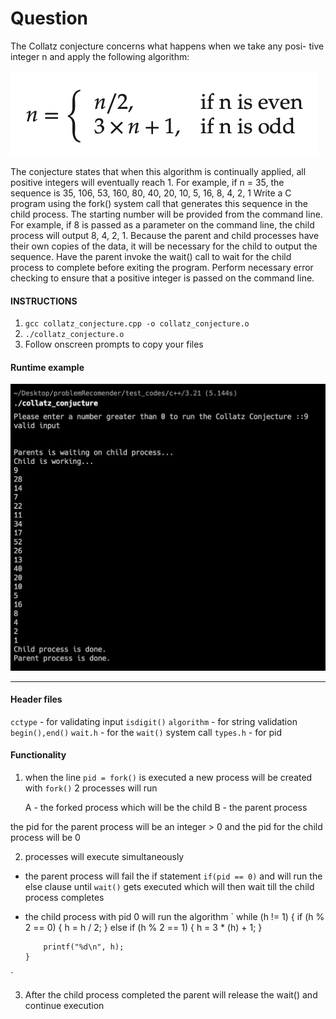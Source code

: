 # Question

The Collatz conjecture concerns what happens when we take any posi- tive integer n and apply the following algorithm:

![alt text](https://github.com/shashanksk/CS_MinorProjrct/blob/main/2.24/images/Screenshot%202022-11-09%20at%2010.56.49%20AM.png)

The conjecture states that when this algorithm is continually applied, all positive integers will eventually reach 1. For example, if n = 35, the sequence is 35, 106, 53, 160, 80, 40, 20, 10, 5, 16, 8, 4, 2, 1 Write a C program using the fork() system call that generates this sequence in the child process. The starting number will be provided from the command line. For example, if 8 is passed as a parameter on the command line, the child process will output 8, 4, 2, 1. Because the parent and child processes have their own copies of the data, it will be necessary for the child to output the sequence. Have the parent invoke the wait() call to wait for the child process to complete before exiting the program. Perform necessary error checking to ensure that a positive integer is passed on the command line.


#### INSTRUCTIONS
1. `gcc collatz_conjecture.cpp -o collatz_conjecture.o`
2. `./collatz_conjecture.o`
3. Follow onscreen prompts to copy your files

#### Runtime example
![alt text](https://github.com/shashanksk/CS_MinorProjrct/blob/main/3.21/images/Screenshot%202022-11-09%20at%2012.13.05%20PM.png)

---

#### Header files
`cctype`    - for validating input `isdigit()`
`algorithm` - for string validation `begin(),end()`
`wait.h`    - for the `wait()` system call
`types.h`   - for pid 

#### Functionality

1. when the line `pid = fork()` is executed a new process will be created with `fork()`
   2 processes will run 

   A - the forked process which will be the child
   B - the parent process

the pid for the parent process will be an integer > 0
and the pid for the child process will be 0

2. processes will execute simultaneously 
  - the parent process will fail the if statement `if(pid == 0)` and will run the else clause until `wait()` gets executed which will then wait till the child process completes
  - the child process with pid 0 will run the algorithm 
  `     while (h != 1)
        {
            if (h % 2 == 0)
            {
                h = h / 2;
            }
            else if (h % 2 == 1)
            {
                h = 3 * (h) + 1;
            }

            printf("%d\n", h);
        }
   `
        
3. After the child process completed the parent will release the wait() and continue execution        
